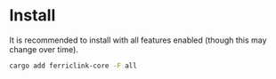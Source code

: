 # Install

It is recommended to install with all features enabled (though this may change over time).

```bash
cargo add ferriclink-core -F all
```
